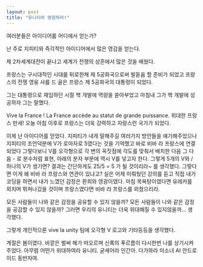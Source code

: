 ```yaml
---
layout: post
title: "유니티여 영원하라!"
---
```


여러분들은 아이디어를 어디에서 얻는가?

난 주로 지피티와 즉각적인 아이디어에서 많은 영감을 얻는다.

제 2차세계대전이 끝나고 세계가 전쟁의 상흔에서 많은 것을 배웠다.

프랑스는 구시대적인 시대를 뒤로한채 제 5공화국으로써 발돋움 할 준비가 되었고 프랑스의 전쟁 영웅 샤를 드 골은 프랑스 제 5공화국의 대통령이 되었다.

그는 대통령으로 재임하던 시절 핵 개발에 역량을 쏟아부었고 마침내 그가 핵 개발에 성공하자 그는 말했다.

Vive la France ! La France accède au statut de grande puissance.
위대한 프랑스 만세! 오늘 아침 이후로 프랑스는 더욱 강력하고 자랑스런 국가가 되었다.

이제 난 아이디어를 얻었다.
지피티가 내게 말해주길 여러가지 방안들을 얘기해주었으나 지피티의 조언덕분에 V가 로마자로 5였다는 것을 기억했고 바로 비바 라 프랑스에 연결되었다
그렇다보니 V를 오각형으로 각 변의 꼭짓점에 각도를 맞춰서 배치한 다음 그 다음 - 로 분수처럼 표현, 아래의 분자 부분에 역시 V를 넣고자 한다.
그렇게 5개의 V와 / 하나의 V가 생기면? 결과는 간단하게도 25/5 = 5 가 될 것이리라~ 를 생각했다.
그렇다면 이게 왜 비바 라 프랑스와 연관이 있냐고?
실은 어제 미뤄뒀던 강의를 듣고 직접 내가 코딩을 하면서 내가 느꼈던 감정은 환희와 영광이였다.
마침 목욕탕이였다면 유레카를 외치며 뛰쳐나갔을 것이며
프랑스였다면 비바 라 프랑스를 외쳤으리라.

모든 사람들이 나와 같은 감정을 공유할 수 있지 않을까? 모든 사람들이 나와 같은 감정을 공감할 수 있지 않을까?
그러면 우리의 유니티는 더욱 위대해질 수 있지않을까... 생각했다.

그렇게 개인적으론 vive la unity 팀에 오각형 V 로고와 기타등등을 생각했다.

계절은 봄이였다. 바깥은 벌써 해가 떠오르며 신록의 푸르름이 다시한번 나를 상기시켜주었다.
아무렴 어떤가 위대하여라 유니티. 굳세어라 인간아. 다가와라 미소녀 AI 안드로이드 동반자여.
